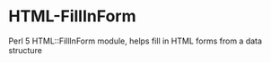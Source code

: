 HTML-FillInForm
===============

Perl 5 HTML::FillInForm module, helps fill in HTML  forms from a data structure
